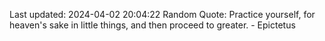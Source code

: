 Last updated: 2024-04-02 20:04:22
Random Quote: Practice yourself, for heaven's sake in little things, and then proceed to greater. - Epictetus